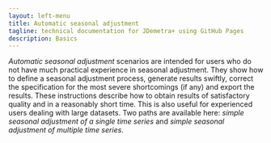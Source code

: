 ```yaml
---
layout: left-menu
title: Automatic seasonal adjustment
tagline: technical documentation for JDemetra+ using GitHub Pages
description: Basics
---
```


*Automatic seasonal adjustment* scenarios are intended for users who do not
have much practical experience in seasonal adjustment. They show how to
define a seasonal adjustment process, generate results swiftly, correct
the specification for the most severe shortcomings (if any) and export
the results. These instructions describe how to obtain results of
satisfactory quality and in a reasonably short time. This is also useful
for experienced users dealing with large datasets. Two paths are
available here: *simple seasonal adjustment of a single time series* and
*simple seasonal adjustment of multiple time series*.
